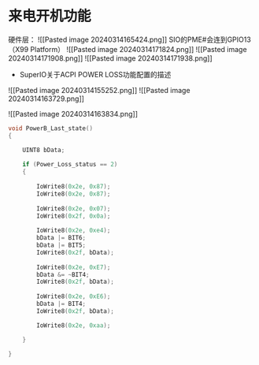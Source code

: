 # 来电开机功能
硬件层：
![[Pasted image 20240314165424.png]]
SIO的PME#会连到GPIO13（X99 Platform）
![[Pasted image 20240314171824.png]]
![[Pasted image 20240314171908.png]]
![[Pasted image 20240314171938.png]]

* SuperIO关于ACPI POWER LOSS功能配置的描述

![[Pasted image 20240314155252.png]]
![[Pasted image 20240314163729.png]]

![[Pasted image 20240314163834.png]]


```C
void PowerB_Last_state()
{

    UINT8 bData;
    
    if (Power_Loss_status == 2)
    {
    
        IoWrite8(0x2e, 0x87);
        IoWrite8(0x2e, 0x87);
        
        IoWrite8(0x2e, 0x07);
        IoWrite8(0x2f, 0x0a);
        
        IoWrite8(0x2e, 0xe4);
        bData |= BIT6;
        bData |= BIT5;
        IoWrite8(0x2f, bData);
        
        IoWrite8(0x2e, 0xE7);
        bData &= ~BIT4;
        IoWrite8(0x2f, bData);
        
        IoWrite8(0x2e, 0xE6);
        bData |= BIT4;
        IoWrite8(0x2f, bData);

        IoWrite8(0x2e, 0xaa);

    }

}
```